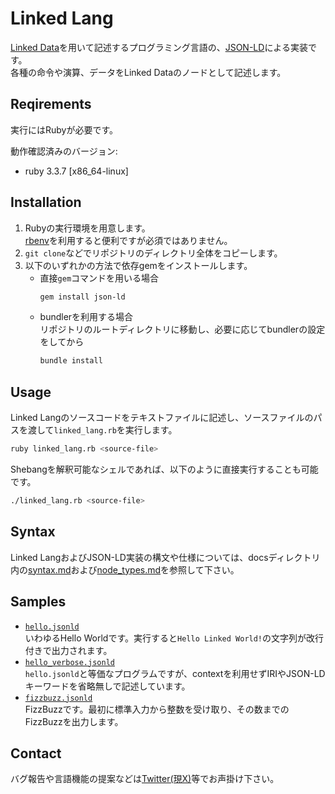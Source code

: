# Linked Lang
[Linked Data](https://www.w3.org/DesignIssues/LinkedData)を用いて記述するプログラミング言語の、[JSON-LD](https://www.w3.org/TR/json-ld/)による実装です。  
各種の命令や演算、データをLinked Dataのノードとして記述します。

## Reqirements
実行にはRubyが必要です。  

動作確認済みのバージョン:
- ruby 3.3.7 \[x86_64-linux\]

## Installation
1. Rubyの実行環境を用意します。  
   [rbenv](https://github.com/rbenv/rbenv)を利用すると便利ですが必須ではありません。  
1. `git clone`などでリポジトリのディレクトリ全体をコピーします。  
1. 以下のいずれかの方法で依存gemをインストールします。  
   - 直接`gem`コマンドを用いる場合  
     ```bash
     gem install json-ld
     ```
   - bundlerを利用する場合  
     リポジトリのルートディレクトリに移動し、必要に応じてbundlerの設定をしてから
     ```bash
     bundle install
     ```

## Usage
Linked Langのソースコードをテキストファイルに記述し、ソースファイルのパスを渡して`linked_lang.rb`を実行します。  
```bash
ruby linked_lang.rb <source-file>
```
Shebangを解釈可能なシェルであれば、以下のように直接実行することも可能です。  
```bash
./linked_lang.rb <source-file>
```

## Syntax
Linked LangおよびJSON-LD実装の構文や仕様については、docsディレクトリ内の[syntax.md](docs/syntax.md)および[node_types.md](docs/node_types.md)を参照して下さい。

## Samples
- [`hello.jsonld`](samples/hello.jsonld)  
  いわゆるHello Worldです。実行すると`Hello Linked World!`の文字列が改行付きで出力されます。  
- [`hello_verbose.jsonld`](samples/hello_verbose.jsonld)  
  `hello.jsonld`と等価なプログラムですが、contextを利用せずIRIやJSON-LDキーワードを省略無しで記述しています。  
- [`fizzbuzz.jsonld`](samples/fizzbuzz.jsonld)  
  FizzBuzzです。最初に標準入力から整数を受け取り、その数までのFizzBuzzを出力します。

## Contact
バグ報告や言語機能の提案などは[Twitter\(現X\)](https://x.com/boku_renraku)等でお声掛け下さい。
